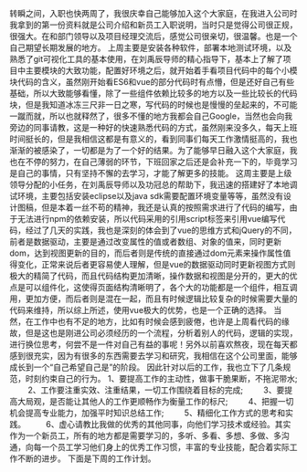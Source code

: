 ﻿
   转瞬之间，入职也快两周了，我很庆幸自己能够加入这个大家庭，在我进入公司时我拿到的第一份资料就是公司介绍和新员工入职说明，当时只是觉得公司很正规，很强大。在和部门领导以及项目经理交流后，感觉公司很亲切，很温馨。也是一个自己期望长期发展的地方。 上周主要是安装各种软件，部署本地测试环境，以及熟悉了git可视化工具的基本使用，在刘禹辰导师的精心指导下，基本上了解了项目中主要模块的大致功能，配置好环境之后，就开始着手看项目代码中的每个小模块代码的含义，虽然刚开始看ES6和vue的部分代码时有点懵，但是还好自己有些基础，所以大致能够看懂，除了一些组件依赖比较多的地方以及一些比较长的代码块，但是我知道冰冻三尺非一日之寒，写代码的时候也是慢慢的垒起来的，不可能一蹴而就，所以也就释然了，很多不懂的地方我都会自己Google，当然也会向我旁边的同事请教，这是一种好的快速熟悉代码的方式，虽然刚来没多久，每天上班时间挺长的，但是我相信这都是有意义的，看到同事们每天工作激情挺高的，我也渐渐的被感染了，一切都是为了一个好的结果。为了能够早日融入这个大家庭，我也在不停的努力，在自己薄弱的环节，下班回家之后还是会补充一下的，毕竟学习是自己的事情，只有坚持不懈的去学习，才能了解更多的技能。 
    这周主要是上级领导分配的小任务，在刘禹辰导师以及功冠总的帮助下，我迅速的搭建好了本地调试环境，主要包括安装eclipse以及java sdk需要配置环境变量等等，虽然没有设计图稿，但是本着一丝不苟的精神，我还是认真的按照需求进行了代码的编写，由于无法进行npm的依赖安装，所以代码采用的引用script标签来引用vue编写代码，经过了几天的实践，我也是深刻的体会到了vue的思维方式和jQuery的不同，前者是数据驱动，主要是通过改变属性的值或者数组、对象的值来，同时更新dom，达到视图更新的目的，而后者则是传统的直接通过dom元素来操作属性值得变化，正常来说后者更容易使人理解，但是vue的数据驱动同时更新视图方式则极大的精简了代码，而且代码结构更加清晰，操作数据和视图是分开的，更大的优点是可以组件化，这使得页面结构清晰明了，各个大的功能都是一个组件，相互调用，更加方便，而后者则是混在一起，而且有时候逻辑比较复杂的时候需要大量的代码来维持，所以综上所述，使用vue极大的优势，也是一个正确的选择。 当然，在工作中也有不足的地方，比如有时候会感到疲倦，也许是上周看代码的缘故，但是这也是刚进公司必须经历的一个流程，分析着别人的代码，逻辑的实现，进行换位思考，何尝不是一件对自己有益的事呢！另外以前喜欢熬夜，现在每天都感到很充实，因为有很多的东西需要去学习和研究，我相信在这个公司里面，能够成长到一个“自己希望自己是”的阶段。 因此针对以后的工作，我也立下了几条规范，时刻约束自己的行为。 1、要提高工作的主动性，做事干脆果断，不拖泥带水; 　 　2、工作要注重实效、注重结果，一切工作围绕着目标的完成; 　 　3、要提高大局观，是否能让其他人的工作更顺畅作为衡量工作的标尺; 　 　4、把握一切机会提高专业能力，加强平时知识总结工作; 　 　5、精细化工作方式的思考和实践。 　 　6、虚心请教比我做的优秀的其他同事，向他们学习技术或经验。其实作为一个新员工，所有的地方都是需要学习的，多听、多看、多想、多做、多沟通，向每一个员工学习他们身上的优秀工作习惯，丰富的专业技能，配合着实际工作不断的进步。 
  下面是下周的工作计划。
